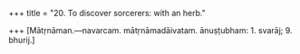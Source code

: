 +++
title = "20. To discover sorcerers: with an herb."

+++
[Mātṛnāman.—navarcam. mātṛnāmadāivatam. ānuṣṭubham: 1. svarāj; 9. bhurij.]

